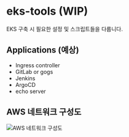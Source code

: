 # eks-tools (WIP)

EKS 구축 시 필요한 설정 및 스크립트들을 다룹니다.

## Applications (예상)

- Ingress controller
- GitLab or gogs
- Jenkins
- ArgoCD
- echo server

## AWS 네트워크 구성도

![AWS 네트워크 구성도](https://user-images.githubusercontent.com/47876006/151698284-540a11d0-ced8-4cb0-8b01-0394dfe0ceab.png)

